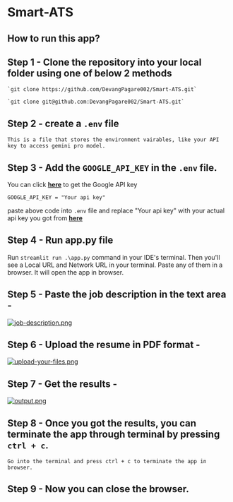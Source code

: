 # Smart-ATS

## How to run this app?

## Step 1 - Clone the repository into your local folder using one of below 2 methods
    `git clone https://github.com/DevangPagare002/Smart-ATS.git`

    `git clone git@github.com:DevangPagare002/Smart-ATS.git`

## Step 2 - create a `.env` file
    This is a file that stores the environment vairables, like your API key to access gemini pro model.

## Step 3 - Add the `GOOGLE_API_KEY` in the `.env` file.

<p>You can click <a href = "https://makersuite.google.com/app/apikey"><strong>here</strong></a> to get the Google API key</p>

```
GOOGLE_API_KEY = "Your api key"
```
paste above code into `.env` file and replace "Your api key" with your actual api key you got from [**here**](https://makersuite.google.com/app/apikey)

## Step 4 - Run app.py file

Run `streamlit run .\app.py` command in your IDE's terminal.
Then you'll see a Local URL and Network URL in your terminal. Paste any of them in a browser. It will open the app in browser.

## Step 5 - Paste the job description in the text area - 

[![job-description.png](https://i.postimg.cc/YjKbvZnq/job-description.png)](https://postimg.cc/RJdc8sxj)

## Step 6 - Upload the resume in PDF format - 

[![upload-your-files.png](https://i.postimg.cc/m2Y0QyQ6/upload-your-files.png)](https://postimg.cc/ppdGv8cD)

## Step 7 - Get the results - 

[![output.png](https://i.postimg.cc/Bnh7gYtN/output.png)](https://postimg.cc/21ZxjxQB)

## Step 8 - Once you got the results, you can terminate the app through terminal by pressing `ctrl + c`.
    Go into the terminal and press ctrl + c to terminate the app in browser.

## Step 9 - Now you can close the browser.